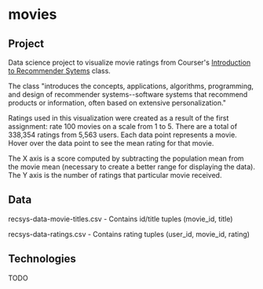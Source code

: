 movies
======

Project
-------
Data science project to visualize movie ratings from Courser's [Introduction to Recommender Sytems](https://class.coursera.org/recsys-001/) class.

The class "introduces the concepts, applications, algorithms, programming, and design of recommender systems--software systems that recommend products or information, often based on extensive personalization."

Ratings used in this visualization were created as a result of the first assignment: rate 100 movies on a scale from 1 to 5.  There are a total of 338,354 ratings from 5,563 users. Each data point represents a movie.  Hover over the data point to see the mean rating for that movie.  

The X axis is a score computed by subtracting the population mean from the movie mean (necessary to create a better range for displaying the data).  The Y axis is the number of ratings that particular movie received.

Data
-----
recsys-data-movie-titles.csv - Contains id/title tuples (movie_id, title)

recsys-data-ratings.csv - Contains rating tuples (user_id, movie_id, rating)



Technologies
------------
TODO
